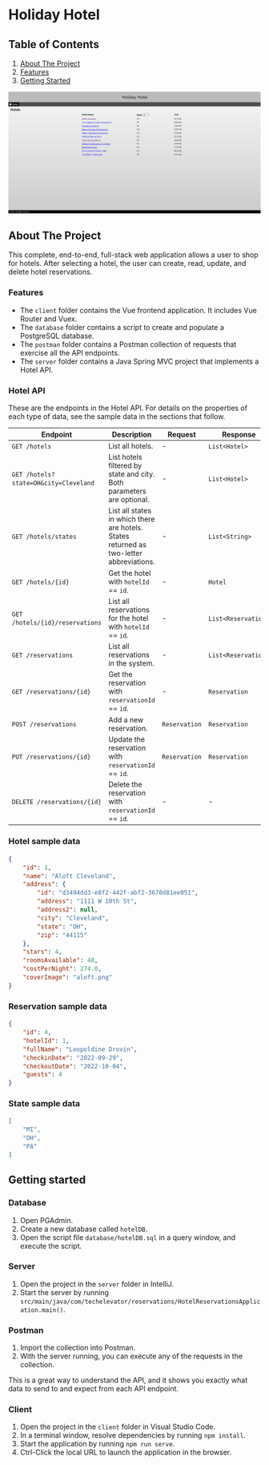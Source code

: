 # Holiday Hotel

## Table of Contents
1. [About The Project](#about-the-project)
2. [Features](#features)
3. [Getting Started](#getting-started)

![Holiday Hotel](./holiday-hotel.png)

## About The Project

This complete, end-to-end, full-stack web application allows a user to shop for hotels. After selecting a hotel, the user can create, read, update, and delete hotel reservations.

### Features

* The `client` folder contains the Vue frontend application. It includes Vue Router and Vuex.
* The `database` folder contains a script to create and populate a PostgreSQL database.
* The `postman` folder contains a Postman collection of requests that exercise all the API endpoints.
* The `server` folder contains a Java Spring MVC project that implements a Hotel API.

### Hotel API

These are the endpoints in the Hotel API. For details on the properties of each type of data, see the sample data in the sections that follow.

| Endpoint | Description | Request | Response |
| --- | --- | --- | --- |
| `GET /hotels` | List all hotels. | - | `List<Hotel>` | 
| `GET /hotels?state=OH&city=Cleveland` | List hotels filtered by state and city. Both parameters are optional. | - | `List<Hotel>` | 
| `GET /hotels/states` | List all states in which there are hotels. States returned as two-letter abbreviations. | - | `List<String>` |
| `GET /hotels/{id}` | Get the hotel with `hotelId` == `id`. | - | `Hotel` |
| `GET /hotels/{id}/reservations` | List all reservations for the hotel with `hotelId` == `id`. | - | `List<Reservation>` |
| `GET /reservations` | List all reservations in the system. | - | `List<Reservation>` |
| `GET /reservations/{id}` | Get the reservation with `reservationId` == `id`. | - | `Reservation` |
| `POST /reservations` | Add a new reservation. | `Reservation` | `Reservation` |
| `PUT /reservations/{id}` | Update the reservation with `reservationId` == `id`. | `Reservation` | `Reservation` |
| `DELETE /reservations/{id}` | Delete the reservation with `reservationId` == `id`. | - | - |

### Hotel sample data

```json
{
    "id": 1,
    "name": "Aloft Cleveland",
    "address": {
        "id": "d3494dd3-e8f2-442f-abf2-3670d81ee051",
        "address": "1111 W 10th St",
        "address2": null,
        "city": "Cleveland",
        "state": "OH",
        "zip": "44115"
    },
    "stars": 4,
    "roomsAvailable": 48,
    "costPerNight": 274.0,
    "coverImage": "aloft.png"
}
```

### Reservation sample data

```json
{
    "id": 4,
    "hotelId": 1,
    "fullName": "Leopoldine Drovin",
    "checkinDate": "2022-09-29",
    "checkoutDate": "2022-10-04",
    "guests": 4
}
```

### State sample data

```json
[
    "MI",
    "OH",
    "PA"
]
```

## Getting started

### Database

1) Open PGAdmin.
2) Create a new database called `hotelDB`.
3) Open the script file `database/hotelDB.sql` in a query window, and execute the script.

### Server

1) Open the project in the `server` folder in IntelliJ.
2) Start the server by running `src/main/java/com/techelevator/reservations/HotelReservationsApplication.main()`.

### Postman

1) Import the collection into Postman. 
2) With the server running, you can execute any of the requests in the collection. 

This is a great way to understand the API, and it shows you exactly what data to send to and expect from each API endpoint.

### Client

1) Open the project in the `client` folder in Visual Studio Code.
2) In a terminal window, resolve dependencies by running `npm install`.
3) Start the application by running `npm run serve`.
4) Ctrl-Click the local URL to launch the application in the browser.
